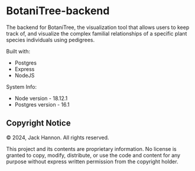# BotaniTree-backend
The backend for BotaniTree, the visualization tool that allows users to keep track of, and visualize the complex familial relationships of a specific plant species individuals using pedigrees.


Built with:
 - Postgres
 - Express
 - NodeJS

System Info:
 - Node version - 18.12.1
 - Postgres version - 16.1

## Copyright Notice

© 2024, Jack Hannon. All rights reserved.

This project and its contents are proprietary information. No license is granted to copy, modify, distribute, or use the code and content for any purpose without express written permission from the copyright holder.
